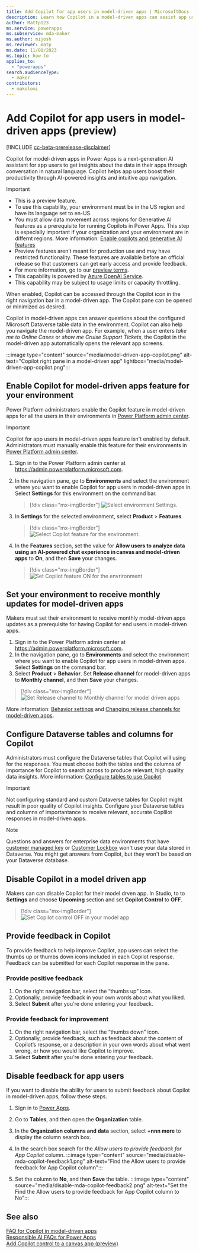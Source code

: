 ```yaml
---
title: Add Copilot for app users in model-driven apps | MicrosoftDocs
description: Learn how Copilot in a model-driven apps can assist app users.
author: Mattp123
ms.service: powerapps
ms.subservice: mda-maker
ms.author: mijosh
ms.reviewer: matp
ms.date: 11/08/2023
ms.topic: how-to
applies_to: 
  - "powerapps"
search.audienceType: 
  - maker
contributors:
  - makolomi
---
```

# Add Copilot for app users in model-driven apps (preview)

[!INCLUDE [cc-beta-prerelease-disclaimer](../../includes/cc-beta-prerelease-disclaimer.md)]

Copilot for model-driven apps in Power Apps is a next-generation AI assistant for app users to get insights about the data in their apps through conversation in natural language. Copilot helps app users boost their productivity through AI-powered insights and intuitive app navigation.

> [!IMPORTANT]
>
> - This is a preview feature.
> - To use this capability, your environment must be in the US region and have its language set to en-US.
> - You must allow data movement across regions for Generative AI features as a prerequisite for running Copilots in Power Apps. This step is especially important if your organization and your environment are in differnt regions. More information: [Enable copilots and generative AI features](https://learn.microsoft.com/en-us/power-platform/admin/geographical-availability-copilot#enable-data-movement-across-regions)
> - Preview features aren’t meant for production use and may have restricted functionality. These features are available before an official release so that customers can get early access and provide feedback.
> - For more information, go to our [preview terms](https://go.microsoft.com/fwlink/?linkid=2189520).
> - This capability is powered by [Azure OpenAI Service](/azure/cognitive-services/openai/overview).
> - This capability  may be subject to usage limits or capacity throttling.

When enabled, Copilot can be accessed through the Copilot icon in the right navigation bar in a model-driven app. The Copilot pane can be opened or minimized as desired.

Copilot in model-driven apps can answer questions about the configured Microsoft Dataverse table data in the environment. Copilot can also help you navigate the model-driven app. For example, when a user enters *take me to Online Cases* or *show me Cruise Support Tickets*, the Copilot in the model-driven app automatically opens the relevant app screens.

:::image type="content" source="media/model-driven-app-copilot.png" alt-text="Copilot right pane in a model-driven app" lightbox="media/model-driven-app-copilot.png":::

## Enable Copilot for model-driven apps feature for your environment

Power Platform administrators enable the Copilot feature in model-driven apps for all the users in their environments in [Power Platform admin center](https://admin.powerplatform.microsoft.com).

  > [!IMPORTANT]
  > Copilot for app users in model-driven apps feature isn't enabled by default. Administrators must manually enable this feature for their environments in [Power Platform admin center](https://admin.powerplatform.microsoft.com).

1. Sign in to the Power Platform admin center at https://admin.powerplatform.microsoft.com.

2. In the navigation pane, go to **Environments** and select the environment where you want to enable Copilot for app users in model-driven apps in. Select **Settings** for this environment on the command bar.

   > [!div class="mx-imgBorder"]
   > ![Select environment Settings.](media/Environment_settings.png)
 
3. In **Settings** for the selected environment, select **Product** > **Features**.

   > [!div class="mx-imgBorder"]
   > ![Select Copilot feature for the environment.](media/Environment_features.png)

4. In the **Features** section, set the value for **Allow users to analyze data using an AI-powered chat experience in canvas and model-driven apps** to **On**, and then **Save** your changes.
   
   > [!div class="mx-imgBorder"]
   > ![Set Copilot feature ON for the envrironment](media/Copilot_for_apps_users_ON.png)

## Set your environment to receive monthly updates for model-driven apps

Makers must set their environment to receive monthly model-driven apps updates as a prerequisite for having Copilot for end users in model-driven apps.

1. Sign in to the Power Platform admin center at https://admin.powerplatform.microsoft.com.
2. In the navigation pane, go to **Environments** and select the environment where you want to enable Copilot for app users in model-driven apps. Select **Settings** on the command bar.
3. Select **Product** > **Behavior**.  Set **Release channel** for model-driven apps to **Monthly channel**, and then **Save** your changes.
   
  > [!div class="mx-imgBorder"]
  > ![Set Release channel to Monthly channel for model driven apps](media/Behavior_release_channel.png)

More information: [Behavior settings](/power-platform/admin/settings-behavior#settings) and [Changing release channels for model-driven apps](channel-change.md).

## Configure Dataverse tables and columns for Copilot

Administrators must configure the Dataverse tables that Copilot will using for the responses. You must choose both the tables and the columns of importance for Copilot to search across to produce relevant, high quality data insights. More information: [Configure tables to use Copilot](../data-platform/table-settings-for-copilot.md)

> [!IMPORTANT]
> Not configuring standard and custom Dataverse tables for Copilot might result in poor quality of Copilot insights. Configure your Dataverse tables and columns of importantance to receive relevant, accurate Coplilot responses in model-driven apps.

> [!NOTE]
> Questions and answers for enterprise data environments that have [customer managed key](/power-platform/admin/customer-managed-key) or [Customer Lockbox](/power-platform/admin/about-lockbox) won't use your data stored in Dataverse. You might get answers from Copilot, but they won't be based on your Dataverse database.

## Disable Copilot in a model driven app
Makers can can disable Copilot for their model drven app. In Studio, to to **Settings** and choose **Upcoming** section and set **Copilot Control** to **OFF**.

   > [!div class="mx-imgBorder"]
   > ![Set Copilot control OFF in your model app](media/Turnoff_Copilot_model_apps.png)

## Provide feedback in Copilot

To provide feedback to help improve Copilot, app users can select the thumbs up or thumbs down icons included in each Copilot response. Feedback can be submitted for each Copilot response in the pane.

### Provide positive feedback

1. On the right navigation bar, select the “thumbs up” icon.
1. Optionally, provide feedback in your own words about what you liked.
1. Select **Submit** after you're done entering your feedback.

### Provide feedback for improvement

1. On the right navigation bar, select the “thumbs down” icon.
1. Optionally, provide feedback, such as feedback about the content of Copilot’s response, or a description in your own words about what went wrong, or how you would like Copilot to improve.
1. Select **Submit** after you're done entering your feedback.

## Disable feedback for app users 

If you want to disable the ability for users to submit feedback about Copilot in model-driven apps, follow these steps.

1. Sign in to [Power Apps](https://make.powerapps.com/).
1. Go to **Tables**, and then open the **Organization** table.
1. In the **Organization columns and data** section, select **+nnn more** to display the column search box.
1. In the search box search for the *Allow users to provide feedback for App Copilot* column.
   :::image type="content" source="media/disable-mda-copilot-feedback1.png" alt-text="Find the Allow users to provide feedback for App Copilot column":::

1. Set the column to **No**, and then **Save** the table.
   :::image type="content" source="media/disable-mda-copilot-feedback2.png" alt-text="Set the Find the Allow users to provide feedback for App Copilot column to No":::

## See also

[FAQ for Copilot in model-driven apps](../common/faqs-copilot-model-driven-app.md) <br />
[Responsible AI FAQs for Power Apps](../common/responsible-ai-overview.md) <br />
[Add Copilot control to a canvas app (preview)](../canvas-apps/add-ai-copilot.md)

